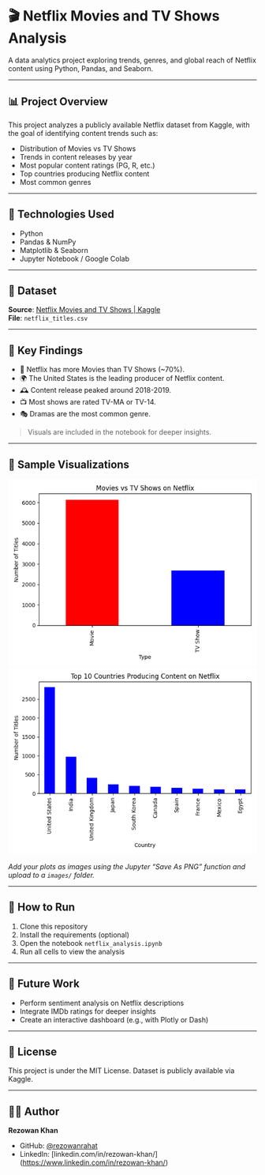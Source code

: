 # 🎬 Netflix Movies and TV Shows Analysis

A data analytics project exploring trends, genres, and global reach of Netflix content using Python, Pandas, and Seaborn.

---

## 📊 Project Overview

This project analyzes a publicly available Netflix dataset from Kaggle, with the goal of identifying content trends such as:

- Distribution of Movies vs TV Shows
- Trends in content releases by year
- Most popular content ratings (PG, R, etc.)
- Top countries producing Netflix content
- Most common genres

---

## 🧰 Technologies Used

- Python
- Pandas & NumPy
- Matplotlib & Seaborn
- Jupyter Notebook / Google Colab

---

## 📁 Dataset

**Source**: [Netflix Movies and TV Shows | Kaggle](https://www.kaggle.com/datasets/shivamb/netflix-shows)  
**File**: `netflix_titles.csv`

---

## 📌 Key Findings

- 🧮 Netflix has more Movies than TV Shows (~70%).
- 🌍 The United States is the leading producer of Netflix content.
- 🕰️ Content release peaked around 2018-2019.
- 📺 Most shows are rated TV-MA or TV-14.
- 🎭 Dramas are the most common genre.

> Visuals are included in the notebook for deeper insights.

---

## 📸 Sample Visualizations

![Movies vs TV Shows](Content_Type.png)
![Most Content Producing Country](Most_Content_Producing_Country.png)

*Add your plots as images using the Jupyter “Save As PNG” function and upload to a `images/` folder.*

---

## 🚀 How to Run

1. Clone this repository
2. Install the requirements (optional)
3. Open the notebook `netflix_analysis.ipynb`
4. Run all cells to view the analysis

---

## 🧠 Future Work

- Perform sentiment analysis on Netflix descriptions
- Integrate IMDb ratings for deeper insights
- Create an interactive dashboard (e.g., with Plotly or Dash)

---

## 📄 License

This project is under the MIT License. Dataset is publicly available via Kaggle.

---

## 🙋‍♂️ Author

**Rezowan Khan**  
- GitHub: [@rezowanrahat](https://github.com/rezowanrahat )
- LinkedIn: [linkedin.com/in/rezowan-khan/] (https://www.linkedin.com/in/rezowan-khan/)
